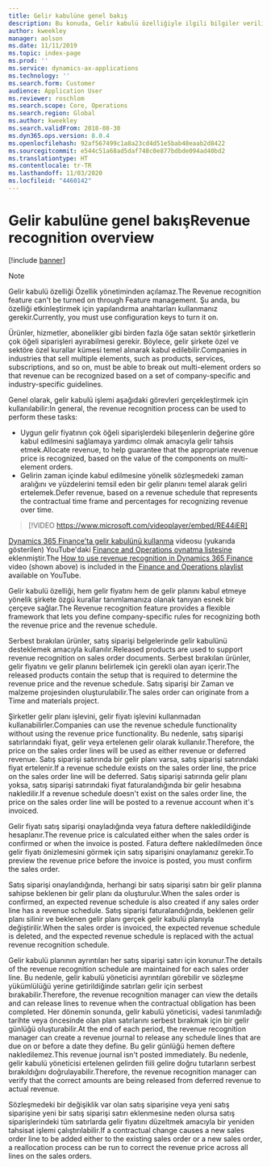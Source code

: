 ```yaml
---
title: Gelir kabulüne genel bakış
description: Bu konuda, Gelir kabulü özelliğiyle ilgili bilgiler verilir. Bu özellik, birden fazla öğe içeren siparişler için hem gelir fiyatını hem de gelir planını kabul etmeye yönelik şirkete özgü kurallar tanımlamanıza olanak tanıtan esnek bir çerçeve sağlar.
author: kweekley
manager: aolson
ms.date: 11/11/2019
ms.topic: index-page
ms.prod: ''
ms.service: dynamics-ax-applications
ms.technology: ''
ms.search.form: Customer
audience: Application User
ms.reviewer: roschlom
ms.search.scope: Core, Operations
ms.search.region: Global
ms.author: kweekley
ms.search.validFrom: 2018-08-30
ms.dyn365.ops.version: 8.0.4
ms.openlocfilehash: 92af567499c1a8a23cd4d51e5bab48eaab2d8422
ms.sourcegitcommit: e544c51a68ad5daf748c0e877bdbde094ad40bd2
ms.translationtype: HT
ms.contentlocale: tr-TR
ms.lasthandoff: 11/03/2020
ms.locfileid: "4460142"
---
```

# <a name="revenue-recognition-overview"></a><span data-ttu-id="3cb50-104">Gelir kabulüne genel bakış</span><span class="sxs-lookup"><span data-stu-id="3cb50-104">Revenue recognition overview</span></span>

[!include [banner](../includes/banner.md)]

> [!NOTE]
> <span data-ttu-id="3cb50-105">Gelir kabulü özelliği Özellik yönetiminden açılamaz.</span><span class="sxs-lookup"><span data-stu-id="3cb50-105">The Revenue recognition feature can't be turned on through Feature management.</span></span> <span data-ttu-id="3cb50-106">Şu anda, bu özelliği etkinleştirmek için yapılandırma anahtarları kullanmanız gerekir.</span><span class="sxs-lookup"><span data-stu-id="3cb50-106">Currently, you must use configuration keys to turn it on.</span></span>

<span data-ttu-id="3cb50-107">Ürünler, hizmetler, abonelikler gibi birden fazla öğe satan sektör şirketlerin çok öğeli siparişleri ayırabilmesi gerekir. Böylece, gelir şirkete özel ve sektöre özel kurallar kümesi temel alınarak kabul edilebilir.</span><span class="sxs-lookup"><span data-stu-id="3cb50-107">Companies in industries that sell multiple elements, such as products, services, subscriptions, and so on, must be able to break out multi-element orders so that revenue can be recognized based on a set of company-specific and industry-specific guidelines.</span></span>

<span data-ttu-id="3cb50-108">Genel olarak, gelir kabulü işlemi aşağıdaki görevleri gerçekleştirmek için kullanılabilir:</span><span class="sxs-lookup"><span data-stu-id="3cb50-108">In general, the revenue recognition process can be used to perform these tasks:</span></span>

* <span data-ttu-id="3cb50-109">Uygun gelir fiyatının çok öğeli siparişlerdeki bileşenlerin değerine göre kabul edilmesini sağlamaya yardımcı olmak amacıyla gelir tahsis etmek.</span><span class="sxs-lookup"><span data-stu-id="3cb50-109">Allocate revenue, to help guarantee that the appropriate revenue price is recognized, based on the value of the components on multi-element orders.</span></span>
* <span data-ttu-id="3cb50-110">Gelirin zaman içinde kabul edilmesine yönelik sözleşmedeki zaman aralığını ve yüzdelerini temsil eden bir gelir planını temel alarak geliri ertelemek.</span><span class="sxs-lookup"><span data-stu-id="3cb50-110">Defer revenue, based on a revenue schedule that represents the contractual time frame and percentages for recognizing revenue over time.</span></span>

> [!VIDEO https://www.microsoft.com/videoplayer/embed/RE44iER]

<span data-ttu-id="3cb50-111">[Dynamics 365 Finance'ta gelir kabulünü kullanma](https://youtu.be/v3amIsiqvoo) videosu (yukarıda gösterilen) YouTube'daki [Finance and Operations oynatma listesine](https://www.youtube.com/playlist?list=PLcakwueIHoT_SYfIaPGoOhloFoCXiUSyW) eklenmiştir.</span><span class="sxs-lookup"><span data-stu-id="3cb50-111">The [How to use revenue recognition in Dynamics 365 Finance](https://youtu.be/v3amIsiqvoo) video (shown above) is included in the [Finance and Operations playlist](https://www.youtube.com/playlist?list=PLcakwueIHoT_SYfIaPGoOhloFoCXiUSyW) available on YouTube.</span></span>

<span data-ttu-id="3cb50-112">Gelir kabulü özelliği, hem gelir fiyatını hem de gelir planını kabul etmeye yönelik şirkete özgü kurallar tanımlamanıza olanak tanıyan esnek bir çerçeve sağlar.</span><span class="sxs-lookup"><span data-stu-id="3cb50-112">The Revenue recognition feature provides a flexible framework that lets you define company-specific rules for recognizing both the revenue price and the revenue schedule.</span></span>

<span data-ttu-id="3cb50-113">Serbest bırakılan ürünler, satış siparişi belgelerinde gelir kabulünü desteklemek amacıyla kullanılır.</span><span class="sxs-lookup"><span data-stu-id="3cb50-113">Released products are used to support revenue recognition on sales order documents.</span></span> <span data-ttu-id="3cb50-114">Serbest bırakılan ürünler, gelir fiyatını ve gelir planını belirlemek için gerekli olan ayarı içerir.</span><span class="sxs-lookup"><span data-stu-id="3cb50-114">The released products contain the setup that is required to determine the revenue price and the revenue schedule.</span></span> <span data-ttu-id="3cb50-115">Satış siparişi bir Zaman ve malzeme projesinden oluşturulabilir.</span><span class="sxs-lookup"><span data-stu-id="3cb50-115">The sales order can originate from a Time and materials project.</span></span>

<span data-ttu-id="3cb50-116">Şirketler gelir planı işlevini, gelir fiyatı işlevini kullanmadan kullanabilirler.</span><span class="sxs-lookup"><span data-stu-id="3cb50-116">Companies can use the revenue schedule functionality without using the revenue price functionality.</span></span> <span data-ttu-id="3cb50-117">Bu nedenle, satış siparişi satırlarındaki fiyat, gelir veya ertelenen gelir olarak kullanılır.</span><span class="sxs-lookup"><span data-stu-id="3cb50-117">Therefore, the price on the sales order lines will be used as either revenue or deferred revenue.</span></span> <span data-ttu-id="3cb50-118">Satış siparişi satırında bir gelir planı varsa, satış siparişi satırındaki fiyat ertelenir.</span><span class="sxs-lookup"><span data-stu-id="3cb50-118">If a revenue schedule exists on the sales order line, the price on the sales order line will be deferred.</span></span> <span data-ttu-id="3cb50-119">Satış siparişi satırında gelir planı yoksa, satış siparişi satırındaki fiyat faturalandığında bir gelir hesabına nakledilir.</span><span class="sxs-lookup"><span data-stu-id="3cb50-119">If a revenue schedule doesn't exist on the sales order line, the price on the sales order line will be posted to a revenue account when it's invoiced.</span></span>

<span data-ttu-id="3cb50-120">Gelir fiyatı satış siparişi onayladığında veya fatura deftere nakledildiğinde hesaplanır.</span><span class="sxs-lookup"><span data-stu-id="3cb50-120">The revenue price is calculated either when the sales order is confirmed or when the invoice is posted.</span></span> <span data-ttu-id="3cb50-121">Fatura deftere nakledilmeden önce gelir fiyatı önizlemesini görmek için satış siparişini onaylamanız gerekir.</span><span class="sxs-lookup"><span data-stu-id="3cb50-121">To preview the revenue price before the invoice is posted, you must confirm the sales order.</span></span>

<span data-ttu-id="3cb50-122">Satış siparişi onaylandığında, herhangi bir satış siparişi satırı bir gelir planına sahipse beklenen bir gelir planı da oluşturulur.</span><span class="sxs-lookup"><span data-stu-id="3cb50-122">When the sales order is confirmed, an expected revenue schedule is also created if any sales order line has a revenue schedule.</span></span> <span data-ttu-id="3cb50-123">Satış siparişi faturalandığında, beklenen gelir planı silinir ve beklenen gelir planı gerçek gelir kabulü planıyla değiştirilir.</span><span class="sxs-lookup"><span data-stu-id="3cb50-123">When the sales order is invoiced, the expected revenue schedule is deleted, and the expected revenue schedule is replaced with the actual revenue recognition schedule.</span></span>

<span data-ttu-id="3cb50-124">Gelir kabulü planının ayrıntıları her satış siparişi satırı için korunur.</span><span class="sxs-lookup"><span data-stu-id="3cb50-124">The details of the revenue recognition schedule are maintained for each sales order line.</span></span> <span data-ttu-id="3cb50-125">Bu nedenle, gelir kabulü yöneticisi ayrıntıları görebilir ve sözleşme yükümlülüğü yerine getirildiğinde satırları gelir için serbest bırakabilir.</span><span class="sxs-lookup"><span data-stu-id="3cb50-125">Therefore, the revenue recognition manager can view the details and can release lines to revenue when the contractual obligation has been completed.</span></span> <span data-ttu-id="3cb50-126">Her dönemin sonunda, gelir kabulü yöneticisi, vadesi tanımladığı tarihte veya öncesinde olan plan satırlarını serbest bırakmak için bir gelir günlüğü oluşturabilir.</span><span class="sxs-lookup"><span data-stu-id="3cb50-126">At the end of each period, the revenue recognition manager can create a revenue journal to release any schedule lines that are due on or before a date they define.</span></span> <span data-ttu-id="3cb50-127">Bu gelir günlüğü hemen deftere nakledilemez.</span><span class="sxs-lookup"><span data-stu-id="3cb50-127">This revenue journal isn't posted immediately.</span></span> <span data-ttu-id="3cb50-128">Bu nedenle, gelir kabulü yöneticisi ertelenen gelirden fiili gelire doğru tutarların serbest bırakıldığını doğrulayabilir.</span><span class="sxs-lookup"><span data-stu-id="3cb50-128">Therefore, the revenue recognition manager can verify that the correct amounts are being released from deferred revenue to actual revenue.</span></span>

<span data-ttu-id="3cb50-129">Sözleşmedeki bir değişiklik var olan satış siparişine veya yeni satış siparişine yeni bir satış siparişi satırı eklenmesine neden olursa satış siparişlerindeki tüm satırlarda gelir fiyatını düzeltmek amacıyla bir yeniden tahsisat işlemi çalıştırılabilir.</span><span class="sxs-lookup"><span data-stu-id="3cb50-129">If a contractual change causes a new sales order line to be added either to the existing sales order or a new sales order, a reallocation process can be run to correct the revenue price across all lines on the sales orders.</span></span>
